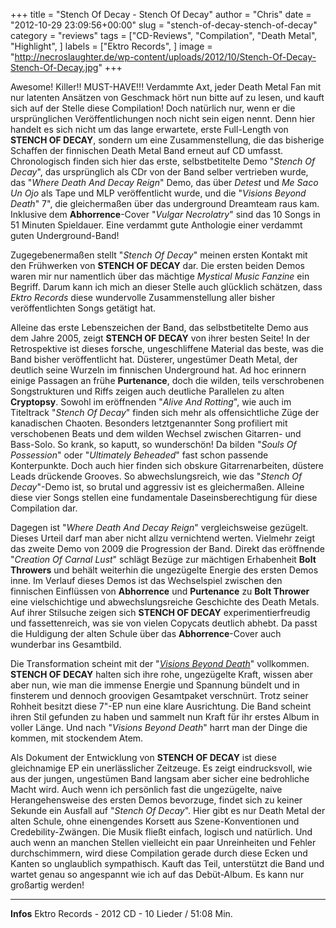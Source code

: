 +++
title = "Stench Of Decay - Stench Of Decay"
author = "Chris"
date = "2012-10-29 23:09:56+00:00"
slug = "stench-of-decay-stench-of-decay"
category = "reviews"
tags = ["CD-Reviews", "Compilation", "Death Metal", "Highlight", ]
labels = ["Ektro Records", ]
image = "http://necroslaughter.de/wp-content/uploads/2012/10/Stench-Of-Decay-Stench-Of-Decay.jpg"
+++

Awesome! Killer!! MUST-HAVE!!! Verdammte Axt, jeder Death Metal Fan mit nur latenten Ansätzen von Geschmack hört nun bitte auf zu lesen, und kauft sich auf der Stelle diese Compilation! Doch natürlich nur, wenn er die ursprünglichen Veröffentlichungen noch nicht sein eigen nennt. Denn hier handelt es sich nicht um das lange erwartete, erste Full-Length von **STENCH OF DECAY**, sondern um  eine Zusammenstellung, die das bisherige Schaffen der finnischen Death Metal Band erneut auf CD umfasst. Chronologisch finden sich hier das erste, selbstbetitelte Demo "_Stench Of Decay_", das ursprünglich als CDr von der Band selber vertrieben wurde, das "_Where Death And Decay Reign_" Demo, das über _Detest_ und _Me Saco Un Ojo_ als Tape und MLP veröffentlicht wurde, und die "_Visions Beyond Death_" 7", die gleichermaßen über das underground Dreamteam raus kam. Inklusive dem **Abhorrence**-Cover "_Vulgar Necrolatry_" sind das 10 Songs in 51 Minuten Spieldauer. Eine verdammt gute Anthologie einer verdammt guten Underground-Band!

Zugegebenermaßen stellt "_Stench Of Decay_" meinen ersten Kontakt mit den Frühwerken von **STENCH OF DECAY** dar. Die ersten beiden Demos waren mir nur namentlich über das mächtige _Mystical Music Fanzine_ ein Begriff. Darum kann ich mich an dieser Stelle auch glücklich schätzen, dass _Ektro Records_ diese wundervolle Zusammenstellung aller bisher veröffentlichten Songs getätigt hat.

Alleine das erste Lebenszeichen der Band, das selbstbetitelte Demo aus dem Jahre 2005, zeigt **STENCH OF DECAY** von ihrer besten Seite! In der Retrospektive ist dieses forsche, ungeschliffene Material das beste, was die Band bisher veröffentlicht hat. Düsterer, ungestümer Death Metal, der deutlich seine Wurzeln im finnischen Underground hat. Ad hoc erinnern einige Passagen an frühe **Purtenance**, doch die wilden, teils verschrobenen Songstrukturen und Riffs zeigen auch deutliche Parallelen zu alten **Cryptopsy**. Sowohl im eröffnenden "_Alive And Rotting_", wie auch im Titeltrack "_Stench Of Decay_" finden sich mehr als offensichtliche Züge der kanadischen Chaoten. Besonders letztgenannter Song profiliert mit verschobenen Beats und dem wilden Wechsel zwischen Gitarren- und Bass-Solo. So krank, so kaputt, so wunderschön!
Da bilden "_Souls Of Possession_" oder "_Ultimately Beheaded_" fast schon passende Konterpunkte. Doch auch hier finden sich obskure Gitarrenarbeiten, düstere Leads drückende Grooves.
So abwechslungsreich, wie das "_Stench Of Decay_"-Demo ist, so brutal und aggressiv ist es gleichermaßen. Alleine diese vier Songs stellen eine fundamentale Daseinsberechtigung für diese Compilation dar.

Dagegen ist "_Where Death And Decay Reign_" vergleichsweise gezügelt. Dieses Urteil darf man aber nicht allzu vernichtend werten. Vielmehr zeigt das zweite Demo von 2009 die Progression der Band. Direkt das eröffnende "_Creation Of Carnal Lust_" schlägt Bezüge zur mächtigen Erhabenheit **Bolt Throwers** und behält weiterhin die ungezügelte Energie des ersten Demos inne. Im Verlauf dieses Demos ist das Wechselspiel zwischen den finnischen Einflüssen von **Abhorrence** und **Purtenance** zu **Bolt Thrower** eine vielschichtige und abwechslungsreiche Geschichte des Death Metals. Auf ihrer Stilsuche zeigen sich **STENCH OF DECAY** experimentierfreudig und fassettenreich, was sie von vielen Copycats deutlich abhebt. Da passt die Huldigung der alten Schule über das **Abhorrence**-Cover auch wunderbar ins Gesamtbild.

Die Transformation scheint mit der "<a href="http://necroslaughter.de/2011/05/stench-of-decay-visions-beyond-death/" title="Stench Of Decay – Visions Beyond Death">_Visions Beyond Death_</a>" vollkommen. **STENCH OF DECAY** halten sich ihre rohe, ungezügelte Kraft, wissen aber aber nun, wie man die immense Energie und Spannung bündelt und in finsterem und dennoch groovigen Gesamtpaket verschnürt. Trotz seiner Rohheit besitzt diese 7"-EP nun eine klare Ausrichtung. Die Band scheint ihren Stil gefunden zu haben und sammelt nun Kraft für ihr erstes Album in voller Länge. Und nach "_Visions Beyond Death_" harrt man der Dinge die kommen, mit stockendem Atem.

Als Dokument der Entwicklung von **STENCH OF DECAY** ist diese gleichnamige EP ein unerlässlicher Zeitzeuge. Es zeigt eindrucksvoll, wie aus der jungen, ungestümen Band langsam aber sicher eine bedrohliche Macht wird. Auch wenn ich persönlich fast die ungezügelte, naive Herangehensweise des ersten Demos bevorzuge, findet sich zu keiner Sekunde ein Ausfall auf "_Stench Of Decay_". Hier gibt es nur Death Metal der alten Schule, ohne einengendes Korsett aus Szene-Konventionen und Credebility-Zwängen. Die Musik fließt einfach, logisch und natürlich. Und auch wenn an manchen Stellen vielleicht ein paar Unreinheiten und Fehler durchschimmern, wird diese Compilation gerade durch diese Ecken und Kanten so unglaublich sympathisch. Kauft das Teil, unterstützt die Band und wartet genau so angespannt wie ich auf das Debüt-Album. Es kann nur großartig werden!



---
**Infos**
Ektro Records - 2012
CD - 10 Lieder / 51:08 Min.
